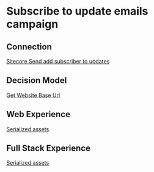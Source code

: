 # Subscribe to update emails campaign

## Connection

[Sitecore Send add subscriber to updates](/demo/experience/personalize/connections/Sitecore%20Send%20add%20subscriber%20to%20updates)

## Decision Model

[Get Website Base Url](/demo/experience/personalize/decisioning/decisionModels/Get%20Website%20Base%20URL)

## Web Experience

[Serialized assets](/demo/experience/personalize/experiences/web/Subscribe%20to%20update%20emails%20campaign)

## Full Stack Experience

[Serialized assets](/demo/experience/personalize/experiences/fullStack/Subscribe%20to%20update%20emails)
